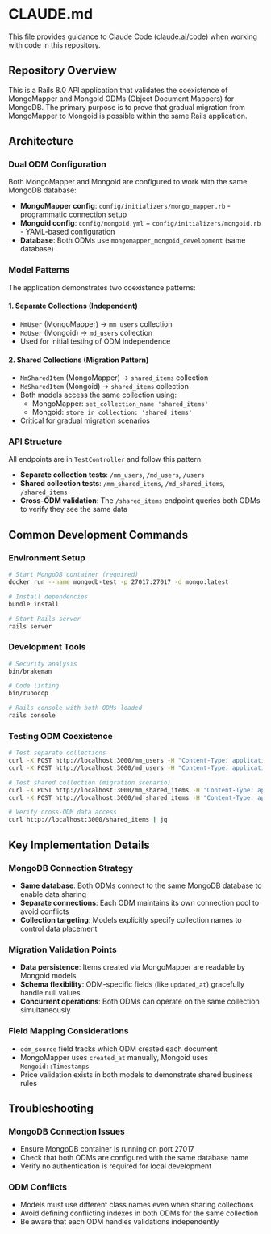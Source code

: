# CLAUDE.md

This file provides guidance to Claude Code (claude.ai/code) when working with code in this repository.

## Repository Overview

This is a Rails 8.0 API application that validates the coexistence of MongoMapper and Mongoid ODMs (Object Document Mappers) for MongoDB. The primary purpose is to prove that gradual migration from MongoMapper to Mongoid is possible within the same Rails application.

## Architecture

### Dual ODM Configuration
Both MongoMapper and Mongoid are configured to work with the same MongoDB database:
- **MongoMapper config**: `config/initializers/mongo_mapper.rb` - programmatic connection setup
- **Mongoid config**: `config/mongoid.yml` + `config/initializers/mongoid.rb` - YAML-based configuration
- **Database**: Both ODMs use `mongomapper_mongoid_development` (same database)

### Model Patterns
The application demonstrates two coexistence patterns:

#### 1. Separate Collections (Independent)
- `MmUser` (MongoMapper) → `mm_users` collection
- `MdUser` (Mongoid) → `md_users` collection  
- Used for initial testing of ODM independence

#### 2. Shared Collections (Migration Pattern)
- `MmSharedItem` (MongoMapper) → `shared_items` collection
- `MdSharedItem` (Mongoid) → `shared_items` collection
- Both models access the same collection using:
  - MongoMapper: `set_collection_name 'shared_items'`
  - Mongoid: `store_in collection: 'shared_items'`
- Critical for gradual migration scenarios

### API Structure
All endpoints are in `TestController` and follow this pattern:
- **Separate collection tests**: `/mm_users`, `/md_users`, `/users`
- **Shared collection tests**: `/mm_shared_items`, `/md_shared_items`, `/shared_items`
- **Cross-ODM validation**: The `/shared_items` endpoint queries both ODMs to verify they see the same data

## Common Development Commands

### Environment Setup
```bash
# Start MongoDB container (required)
docker run --name mongodb-test -p 27017:27017 -d mongo:latest

# Install dependencies
bundle install

# Start Rails server
rails server
```

### Development Tools
```bash
# Security analysis
bin/brakeman

# Code linting
bin/rubocop

# Rails console with both ODMs loaded
rails console
```

### Testing ODM Coexistence
```bash
# Test separate collections
curl -X POST http://localhost:3000/mm_users -H "Content-Type: application/json" -d '{"name":"MM User","email":"mm@test.com","age":25}'
curl -X POST http://localhost:3000/md_users -H "Content-Type: application/json" -d '{"name":"MD User","email":"md@test.com","age":30}'

# Test shared collection (migration scenario)
curl -X POST http://localhost:3000/mm_shared_items -H "Content-Type: application/json" -d '{"title":"Legacy Item","price":99.99}'
curl -X POST http://localhost:3000/md_shared_items -H "Content-Type: application/json" -d '{"title":"New Item","price":149.99}'

# Verify cross-ODM data access
curl http://localhost:3000/shared_items | jq
```

## Key Implementation Details

### MongoDB Connection Strategy
- **Same database**: Both ODMs connect to the same MongoDB database to enable data sharing
- **Separate connections**: Each ODM maintains its own connection pool to avoid conflicts
- **Collection targeting**: Models explicitly specify collection names to control data placement

### Migration Validation Points
- **Data persistence**: Items created via MongoMapper are readable by Mongoid models
- **Schema flexibility**: ODM-specific fields (like `updated_at`) gracefully handle null values
- **Concurrent operations**: Both ODMs can operate on the same collection simultaneously

### Field Mapping Considerations
- `odm_source` field tracks which ODM created each document
- MongoMapper uses `created_at` manually, Mongoid uses `Mongoid::Timestamps`
- Price validation exists in both models to demonstrate shared business rules

## Troubleshooting

### MongoDB Connection Issues
- Ensure MongoDB container is running on port 27017
- Check that both ODMs are configured with the same database name
- Verify no authentication is required for local development

### ODM Conflicts
- Models must use different class names even when sharing collections
- Avoid defining conflicting indexes in both ODMs for the same collection
- Be aware that each ODM handles validations independently
